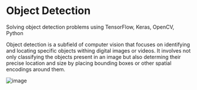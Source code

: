 # Object Detection
Solving object detection problems using TensorFlow, Keras, OpenCV, Python

Object detection is a subfield of computer vision that focuses on identifying and locating specific objects withing digital images or videos. It involves not only classifying the objects present in an image but
also determing their precise location and size by placing bounding boxes or other spatial encodings around them.

![image](https://github.com/user-attachments/assets/f043ae65-351b-499b-b1b8-5a9d70da9edf)
